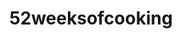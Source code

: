 ---
title: 52weeksofcooking
crosslinks:
- u_imguralbumbot
- youtubefactsbot
- food
- AskCulinary
- grilledcheese
- stilltrying
- 52weeksofbaking
- youtubot
- fermentation
- xkcd
- announcements
- aww
- FoodPorn
- ClFvxY3
- BurningMan
- MealPrepSunday
- Cooking
- Serendipity
- Pizza
- recipes
---